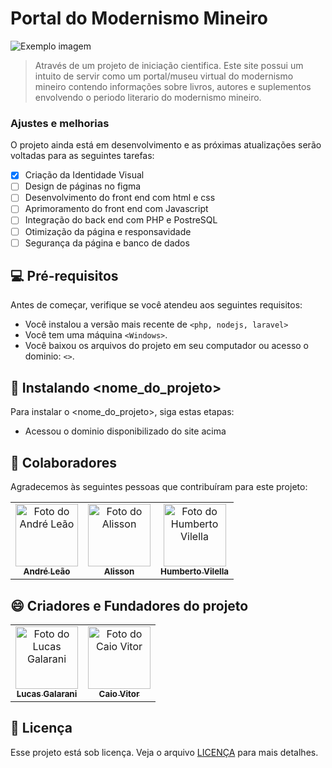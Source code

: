 # Portal do Modernismo Mineiro

<img src="imagem.png" alt="Exemplo imagem">

> Através de um projeto de iniciação cientifica. Este site possui um intuito de servir como um portal/museu virtual do modernismo mineiro contendo informações sobre livros, autores e suplementos envolvendo o periodo literario do modernismo mineiro.

### Ajustes e melhorias

O projeto ainda está em desenvolvimento e as próximas atualizações serão voltadas para as seguintes tarefas:

- [x] Criação da Identidade Visual
- [ ] Design de páginas no figma
- [ ] Desenvolvimento do front end com html e css
- [ ] Aprimoramento do front end com Javascript
- [ ] Integração do back end com PHP e PostreSQL
- [ ] Otimização da página e responsavidade
- [ ] Segurança da página e banco de dados

## 💻 Pré-requisitos

Antes de começar, verifique se você atendeu aos seguintes requisitos:

- Você instalou a versão mais recente de `<php, nodejs, laravel>`
- Você tem uma máquina `<Windows>`.
- Você baixou os arquivos do projeto em seu computador ou acesso o dominio: `<>`.

## 🚀 Instalando <nome_do_projeto>

Para instalar o <nome_do_projeto>, siga estas etapas:

- Acessou o dominio disponibilizado do site acima

## 🤝 Colaboradores

Agradecemos às seguintes pessoas que contribuíram para este projeto:

<table>
  <tr>
    <td align="center">
      <a href="#" title="defina o título do link">
        <img src="" width="100px;" alt="Foto do André Leão"/><br>
        <sub>
          <b>André Leão</b>
        </sub>
      </a>
    </td>
    <td align="center">
      <a href="#" title="defina o título do link">
        <img src="" width="100px;" alt="Foto do Alisson"/><br>
        <sub>
          <b>Alisson</b>
        </sub>
      </a>
    </td>
    <td align="center">
      <a href="#" title="defina o título do link">
        <img src="" width="100px;" alt="Foto do Humberto Vilella"/><br>
        <sub>
          <b>Humberto Vilella</b>
        </sub>
      </a>
    </td>
  </tr>
</table>

## 😄 Criadores e Fundadores do projeto

<table>
  <tr>
    <td align="center">
      <a href="#" title="defina o título do link">
        <img src="" width="100px;" alt="Foto do Lucas Galarani"/><br>
        <sub>
          <b>Lucas Galarani</b>
        </sub>
      </a>
    </td>
    <td align="center">
      <a href="#" title="defina o título do link">
        <img src="" width="100px;" alt="Foto do Caio Vitor"/><br>
        <sub>
          <b>Caio Vitor</b>
        </sub>
      </a>
    </td>
  </tr>
</table>

## 📝 Licença

Esse projeto está sob licença. Veja o arquivo [LICENÇA](LICENSE.md) para mais detalhes.
